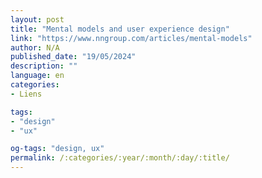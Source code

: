 ```yaml
---
layout: post
title: "Mental models and user experience design"
link: "https://www.nngroup.com/articles/mental-models"
author: N/A
published_date: "19/05/2024"
description: ""
language: en
categories:
- Liens

tags:
- "design"
- "ux"

og-tags: "design, ux"
permalink: /:categories/:year/:month/:day/:title/
---
```

